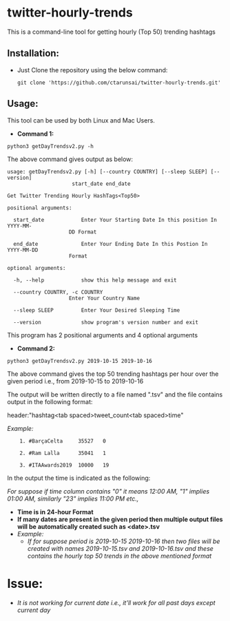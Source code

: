 # twitter-hourly-trends
This is a command-line tool for getting hourly (Top 50) trending hashtags

## Installation:
* Just Clone the repository using the below command:

   `git clone 'https://github.com/ctarunsai/twitter-hourly-trends.git'`

## Usage:
This tool can be used by both Linux and Mac Users.

- **Command 1:**

`python3 getDayTrendsv2.py -h`

The above command gives output as below:

    usage: getDayTrendsv2.py [-h] [--country COUNTRY] [--sleep SLEEP] [--version]
                         start_date end_date

    Get Twitter Trending Hourly HashTags<Top50>

    positional arguments:

      start_date            Enter Your Starting Date In this position In YYYY-MM-
                        DD Format
                        
      end_date              Enter Your Ending Date In this Postion In YYYY-MM-DD
                        Format

    optional arguments:

      -h, --help            show this help message and exit
  
      --country COUNTRY, -c COUNTRY
                        Enter Your Country Name
                        
      --sleep SLEEP         Enter Your Desired Sleeping Time
  
      --version             show program's version number and exit

This program has 2 positional arguments and 4 optional arguments

- **Command 2:**

`python3 getDayTrendsv2.py 2019-10-15 2019-10-16`

The above command gives the top 50 trending hashtags per hour over the given period i.e., from 2019-10-15 to 2019-10-16

The output will be written directly to a file named "<date>.tsv" and the file contains output in the following format:
  
  header:"hashtag\<tab spaced\>tweet_count\<tab spaced\>time"
  
  *Example:*
  
        1. #BarçaCelta     35527   0
        
        2. #Ram Lalla      35041   1
        
        3. #ITAAwards2019  10000   19
        
   In the output the time is indicated as the following:
     
   *For suppose if time column contains "0" it means 12:00 AM, "1" implies 01:00 AM, similarly "23" implies 11:00 PM etc.,*
   
   - **Time is in 24-hour Format**
   - **If many dates are present in the given period then multiple output files will be automatically created such as \<date\>.tsv**
   - *Example:*
        - *If for suppose period is 2019-10-15 2019-10-16 then two files will be created with names 2019-10-15.tsv and 2019-10-16.tsv and these contains the hourly top 50 trends in the above mentioned format*
# Issue: 
* *It is not working for current date i.e., it'll work for all past days except current day*
